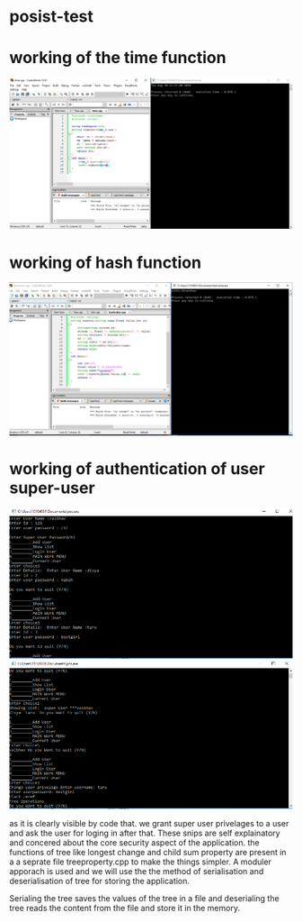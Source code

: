# posist-test
<h1>working of the time function </h1>
<img src= "https://github.com/vaibhavdaren/posist-test/blob/master/posist.PNG">

<h1>working of hash function</h1> 
<img src= "https://github.com/vaibhavdaren/posist-test/blob/master/hashkey.PNG">


<h1>working of authentication of user super-user</h1>
<img src= "https://github.com/vaibhavdaren/posist-test/blob/master/main1.PNG">

<img src= "https://github.com/vaibhavdaren/posist-test/blob/master/main 2.PNG">

as it is clearly visible by code that.
we grant super user privelages to a user and ask the user for loging in after that.
These snips are self explainatory and concered about the core security aspect of the application.
the functions of tree like longest change and child sum property are present in a a seprate file treeproperty.cpp
to make the things simpler.
A moduler apporach is used and we will use the the method of serialisation and deserialisation of tree for storing the application.

Serialing the tree saves the values of the tree in a file and deserialing the tree reads the content from the file and store it in the memory.
